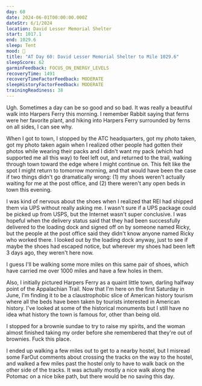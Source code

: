 ```yaml
---
day: 60
date: 2024-06-01T00:00:00.000Z
dateStr: 6/1/2024
location: David Lesser Memorial Shelter
start: 1017.1
end: 1029.6
sleep: Tent
mood: 🙂
title: "AT Day 60: David Lesser Memorial Shelter to Mile 1029.6"
sleepScore: 62
garminFeedback: FOCUS_ON_ENERGY_LEVELS
recoveryTime: 1491
recoveryTimeFactorFeedback: MODERATE
sleepHistoryFactorFeedback: MODERATE
trainingReadiness: 38
---
```

Ugh. Sometimes a day can be so good and so bad. It was really a beautiful walk into Harpers Ferry this morning. I remember Rabbit saying that ferns were her favorite plant, and hiking into Harpers Ferry surrounded by ferns on all sides, I can see why.

When I got to town, I stopped by the ATC headquarters, got my photo taken, got my photo taken again when I realized other people had gotten their photos while wearing their packs and I didn't want my pack (which had supported me all this way) to feel left out, and returned to the trail, walking through town toward the edge where I might continue on. This felt like the spot I might return to tomorrow morning, and that would have been the case if two things didn't go dramatically wrong: (1) my shoes weren't actually waiting for me at the post office, and (2) there weren't any open beds in town this evening.

I was kind of nervous about the shoes when I realized that REI had shipped them via UPS without really asking me. I wasn't sure if a UPS package could be picked up from USPS, but the Internet wasn't super conclusive. I was hopeful when the delivery status said that they had been successfully delivered to the loading dock and signed off on by someone named Ricky, but the people at the post office said they didn't know anyone named Ricky who worked there. I looked out by the loading dock anyway, just to see if maybe the shoes had escaped notice, but wherever my shoes had been left 3 days ago, they weren't here now.

I guess I'll be walking some more miles on this same pair of shoes, which have carried me over 1000 miles and have a few holes in them.

Also, I initially pictured Harpers Ferry as a quaint little town, darling halfway point of the Appalachian Trail. Now that I'm here on the first Saturday in June, I'm finding it to be a claustrophobic slice of American history tourism where all the beds have been taken by tourists interested in American history. I've looked at some of the historical monuments but I still have no idea what history the town is famous for, other than being old.

I stopped for a brownie sundae to try to raise my spirits, and the woman almost finished taking my order before she remembered that they're out of brownies. Fuck this place.

I ended up walking a few miles out to get to a nearby hostel, but I misread some FarOut comments about crossing the tracks on the way to the hostel, and walked a few miles past the hostel only to have to walk back on the other side of the tracks. It was actually mostly a nice walk along the Potomac on a nice bike path, but there would be no saving this day.
